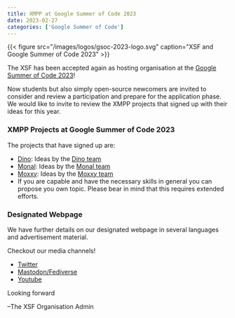 ```yaml
---
title: XMPP at Google Summer of Code 2023
date: 2023-02-27
categories: ['Google Summer of Code']
---
```


{{< figure src="/images/logos/gsoc-2023-logo.svg" caption="XSF and Google Summer of Code 2023" >}}

The XSF has been accepted again as hosting organisation at the [Google Summer of Code 2023](https://summerofcode.withgoogle.com/programs/2023)!

Now students but also simply open-source newcomers are invited to consider and review a participation and
prepare for the application phase. We would like to invite to review the XMPP projects that signed up with their ideas for this year.

### XMPP Projects at Google Summer of Code 2023

The projects that have signed up are:
- [Dino](https://dino.im/): Ideas by the [Dino team](https://wiki.xmpp.org/web/Google_Summer_of_Code_2023#Dino)
- [Monal](https://monal-im.org/): Ideas by the [Monal team](https://wiki.xmpp.org/web/Google_Summer_of_Code_2023#Monal)
- [Moxxy](https://codeberg.org/moxxy/moxxy): Ideas by the [Moxxy team](https://wiki.xmpp.org/web/Google_Summer_of_Code_2023#Moxxy)
- If you are capable and have the necessary skills in general you can propose you own topic. Please bear in mind that this requires extended efforts.

### Designated Webpage

We have further details on our designated webpage in several languages and advertisement material.

Checkout our media channels!

- [Twitter](https://twitter.com/xmpp)
- [Mastodon/Fediverse](https://fosstodon.org/@xmpp/)
- [Youtube](https://www.youtube.com/c/XMPPStandardsFoundation)

Looking forward

–The XSF Organisation Admin
